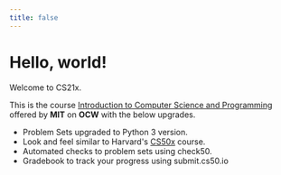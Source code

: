 ```yaml
---
title: false
---
```


# Hello, world!

Welcome to CS21x. 

This is the course [Introduction to Computer Science and Programming](https://ocw.mit.edu/courses/electrical-engineering-and-computer-science/6-00sc-introduction-to-computer-science-and-programming-spring-2011/index.htm) offered by __MIT__ on __OCW__ with the below upgrades.

* Problem Sets upgraded to Python 3 version.
* Look and feel similar to Harvard's [CS50x](https://cs50.harvard.edu/x/2020/) course.
* Automated checks to problem sets using check50.
* Gradebook to track your progress using submit.cs50.io
